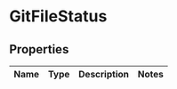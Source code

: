 # GitFileStatus

## Properties
Name | Type | Description | Notes
------------ | ------------- | ------------- | -------------
